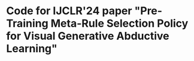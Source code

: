 # Code for IJCLR'24 paper "Pre-Training Meta-Rule Selection Policy for Visual Generative Abductive Learning" 



